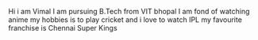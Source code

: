 Hi i am Vimal
I am pursuing B.Tech from VIT bhopal
I am fond of watching anime
my  hobbies is to play cricket and i love to watch IPL my favourite franchise is Chennai Super Kings
